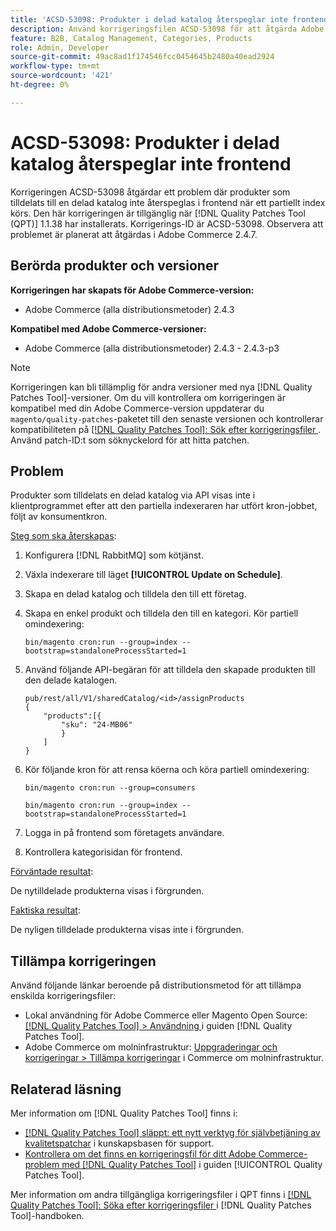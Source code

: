 ```yaml
---
title: 'ACSD-53098: Produkter i delad katalog återspeglar inte frontend'
description: Använd korrigeringsfilen ACSD-53098 för att åtgärda Adobe Commerce-problemet där produkter som tilldelats en delad katalog inte reflekteras på klientsidan när ett partiellt index körs.
feature: B2B, Catalog Management, Categories, Products
role: Admin, Developer
source-git-commit: 49ac8ad1f174546fcc0454645b2480a40ead2924
workflow-type: tm+mt
source-wordcount: '421'
ht-degree: 0%

---
```


# ACSD-53098: Produkter i delad katalog återspeglar inte frontend

Korrigeringen ACSD-53098 åtgärdar ett problem där produkter som tilldelats till en delad katalog inte återspeglas i frontend när ett partiellt index körs. Den här korrigeringen är tillgänglig när [!DNL Quality Patches Tool (QPT)] 1.1.38 har installerats. Korrigerings-ID är ACSD-53098. Observera att problemet är planerat att åtgärdas i Adobe Commerce 2.4.7.

## Berörda produkter och versioner

**Korrigeringen har skapats för Adobe Commerce-version:**

* Adobe Commerce (alla distributionsmetoder) 2.4.3

**Kompatibel med Adobe Commerce-versioner:**

* Adobe Commerce (alla distributionsmetoder) 2.4.3 - 2.4.3-p3

>[!NOTE]
>
>Korrigeringen kan bli tillämplig för andra versioner med nya [!DNL Quality Patches Tool]-versioner. Om du vill kontrollera om korrigeringen är kompatibel med din Adobe Commerce-version uppdaterar du `magento/quality-patches`-paketet till den senaste versionen och kontrollerar kompatibiliteten på [[!DNL Quality Patches Tool]: Sök efter korrigeringsfiler ](https://experienceleague.adobe.com/tools/commerce-quality-patches/index.html). Använd patch-ID:t som söknyckelord för att hitta patchen.

## Problem

Produkter som tilldelats en delad katalog via API visas inte i klientprogrammet efter att den partiella indexeraren har utfört kron-jobbet, följt av konsumentkron.

<u>Steg som ska återskapas</u>:

1. Konfigurera [!DNL RabbitMQ] som kötjänst.
1. Växla indexerare till läget **[!UICONTROL Update on Schedule]**.
1. Skapa en delad katalog och tilldela den till ett företag.
1. Skapa en enkel produkt och tilldela den till en kategori. Kör partiell omindexering:

   `bin/magento cron:run --group=index --bootstrap=standaloneProcessStarted=1`

1. Använd följande API-begäran för att tilldela den skapade produkten till den delade katalogen.

   ```
   pub/rest/all/V1/sharedCatalog/<id>/assignProducts
   {
       "products":[{
           "sku": "24-MB06"
           }
       ]
   }
   ```

1. Kör följande kron för att rensa köerna och köra partiell omindexering:

   `bin/magento cron:run --group=consumers`

   `bin/magento cron:run --group=index --bootstrap=standaloneProcessStarted=1`

1. Logga in på frontend som företagets användare.
1. Kontrollera kategorisidan för frontend.

<u>Förväntade resultat</u>:

De nytilldelade produkterna visas i förgrunden.

<u>Faktiska resultat</u>:

De nyligen tilldelade produkterna visas inte i förgrunden.

## Tillämpa korrigeringen

Använd följande länkar beroende på distributionsmetod för att tillämpa enskilda korrigeringsfiler:

* Lokal användning för Adobe Commerce eller Magento Open Source: [[!DNL Quality Patches Tool] > Användning ](https://experienceleague.adobe.com/docs/commerce-operations/tools/quality-patches-tool/usage.html) i guiden [!DNL Quality Patches Tool].
* Adobe Commerce om molninfrastruktur: [Uppgraderingar och korrigeringar > Tillämpa korrigeringar](https://experienceleague.adobe.com/docs/commerce-cloud-service/user-guide/develop/upgrade/apply-patches.html) i Commerce om molninfrastruktur.

## Relaterad läsning

Mer information om [!DNL Quality Patches Tool] finns i:

* [[!DNL Quality Patches Tool] släppt: ett nytt verktyg för självbetjäning av kvalitetspatchar](https://experienceleague.adobe.com/en/docs/commerce-knowledge-base/kb/announcements/commerce-announcements/magento-quality-patches-released-new-tool-to-self-serve-quality-patches) i kunskapsbasen för support.
* [Kontrollera om det finns en korrigeringsfil för ditt Adobe Commerce-problem med  [!DNL Quality Patches Tool]](/help/tools/quality-patches-tool/patches-available-in-qpt/check-patch-for-magento-issue-with-magento-quality-patches.md) i guiden [!UICONTROL Quality Patches Tool].


Mer information om andra tillgängliga korrigeringsfiler i QPT finns i [[!DNL Quality Patches Tool]: Söka efter korrigeringsfiler ](https://experienceleague.adobe.com/tools/commerce-quality-patches/index.html) i [!DNL Quality Patches Tool]-handboken.
